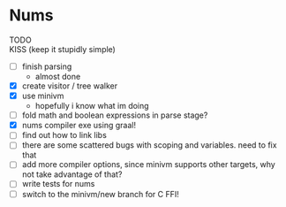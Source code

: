 # Nums

TODO <br>
KISS (keep it stupidly simple) 

- [ ] finish parsing
  - almost done
- [x] create visitor / tree walker
- [x] use minivm
  - hopefully i know what im doing
- [ ] fold math and boolean expressions in parse stage?
- [x] nums compiler exe using graal!
- [ ] find out how to link libs
- [ ] there are some scattered bugs with scoping and variables. need to fix that
- [ ] add more compiler options, since minivm supports other targets, why not take advantage of that?
- [ ] write tests for nums
- [ ] switch to the minivm/new branch for C FFI!
